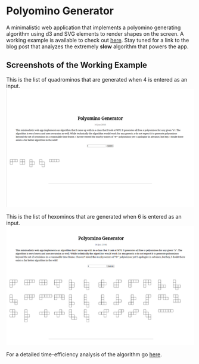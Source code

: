 # Polyomino Generator
A minimalistic web application that implements a polyomino generating algorithm using d3 and SVG elements to render shapes on the screen. A working example is available to check out <a href = "https://htmlpreview.github.io/?https://github.com/Jenna3715/polyominogenerator/blob/master/index.html">here</a>. Stay tuned for a link to the blog post that analyzes the extremely <b>slow</b> algorithm that powers the app. 

## Screenshots of the Working Example
This is the list of quadrominos that are generated when 4 is entered as an input.
![alt quadromino](./img/scrn1.png)

This is the list of hexominos that are generated when 6 is entered as an input.
![alt hexomino](./img/scrn2.png)

For a detailed time-efficiency analysis of the algorithm go <a href = "http://kartikvasu.github.io/blog/2016/06/23/polyominogen-analysis">here</a>.
